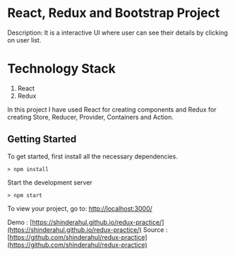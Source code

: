 # React, Redux and Bootstrap Project

Description: It is a interactive UI where user can see their details by clicking on user list.

# Technology Stack

1. React
2. Redux

In this project I have used React for creating components and Redux for creating Store, Reducer, Provider, Containers and Action.

## Getting Started

To get started, first install all the necessary dependencies.
```
> npm install
```

Start the development server
```
> npm start
```

To view your project, go to: [http://localhost:3000/](http://localhost:3000/)

Demo   : [https://shinderahul.github.io/redux-practice/](https://shinderahul.github.io/redux-practice/)
Source : [https://github.com/shinderahul/redux-practice](https://github.com/shinderahul/redux-practice)
